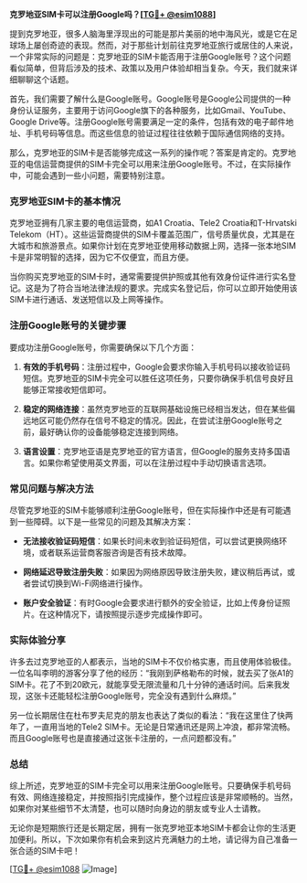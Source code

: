 **克罗地亚SIM卡可以注册Google吗？[[TG💪+ @esim1088](https://t.me/s/esim1088)]**

提到克罗地亚，很多人脑海里浮现出的可能是那片美丽的地中海风光，或是它在足球场上屡创奇迹的表现。然而，对于那些计划前往克罗地亚旅行或居住的人来说，一个非常实际的问题是：克罗地亚的SIM卡能否用于注册Google账号？这个问题看似简单，但背后涉及的技术、政策以及用户体验却相当复杂。今天，我们就来详细聊聊这个话题。

首先，我们需要了解什么是Google账号。Google账号是Google公司提供的一种身份认证服务，主要用于访问Google旗下的各种服务，比如Gmail、YouTube、Google Drive等。注册Google账号需要满足一定的条件，包括有效的电子邮件地址、手机号码等信息。而这些信息的验证过程往往依赖于国际通信网络的支持。

那么，克罗地亚的SIM卡是否能够完成这一系列的操作呢？答案是肯定的。克罗地亚的电信运营商提供的SIM卡完全可以用来注册Google账号。不过，在实际操作中，可能会遇到一些小问题，需要特别注意。

### 克罗地亚SIM卡的基本情况

克罗地亚拥有几家主要的电信运营商，如A1 Croatia、Tele2 Croatia和T-Hrvatski Telekom（HT）。这些运营商提供的SIM卡覆盖范围广，信号质量优良，尤其是在大城市和旅游景点。如果你计划在克罗地亚使用移动数据上网，选择一张本地SIM卡是非常明智的选择，因为它不仅便宜，而且方便。

当你购买克罗地亚的SIM卡时，通常需要提供护照或其他有效身份证件进行实名登记。这是为了符合当地法律法规的要求。完成实名登记后，你可以立即开始使用该SIM卡进行通话、发送短信以及上网等操作。

### 注册Google账号的关键步骤

要成功注册Google账号，你需要确保以下几个方面：

1. **有效的手机号码**：注册过程中，Google会要求你输入手机号码以接收验证码短信。克罗地亚的SIM卡完全可以胜任这项任务，只要你确保手机信号良好且能够正常接收短信即可。
   
2. **稳定的网络连接**：虽然克罗地亚的互联网基础设施已经相当发达，但在某些偏远地区可能仍然存在信号不稳定的情况。因此，在尝试注册Google账号之前，最好确认你的设备能够稳定连接到网络。

3. **语言设置**：克罗地亚语是克罗地亚的官方语言，但Google的服务支持多国语言。如果你希望使用英文界面，可以在注册过程中手动切换语言选项。

### 常见问题与解决方法

尽管克罗地亚的SIM卡能够顺利注册Google账号，但在实际操作中还是有可能遇到一些障碍。以下是一些常见的问题及其解决方案：

- **无法接收验证码短信**：如果长时间未收到验证码短信，可以尝试更换网络环境，或者联系运营商客服咨询是否有技术故障。
  
- **网络延迟导致注册失败**：如果因为网络原因导致注册失败，建议稍后再试，或者尝试切换到Wi-Fi网络进行操作。

- **账户安全验证**：有时Google会要求进行额外的安全验证，比如上传身份证照片。在这种情况下，请按照提示逐步完成操作即可。

### 实际体验分享

许多去过克罗地亚的人都表示，当地的SIM卡不仅价格实惠，而且使用体验极佳。一位名叫李明的游客分享了他的经历：“我刚到萨格勒布的时候，就去买了张A1的SIM卡。花了不到20欧元，就能享受无限流量和几十分钟的通话时间。后来我发现，这张卡还能轻松注册Google账号，完全没有遇到什么麻烦。”

另一位长期居住在杜布罗夫尼克的朋友也表达了类似的看法：“我在这里住了快两年了，一直用当地的Tele2 SIM卡。无论是日常通讯还是网上冲浪，都非常流畅。而且Google账号也是直接通过这张卡注册的，一点问题都没有。”

### 总结

综上所述，克罗地亚的SIM卡完全可以用来注册Google账号。只要确保手机号码有效、网络连接稳定，并按照指引完成操作，整个过程应该是非常顺畅的。当然，如果你对某些细节不太清楚，也可以随时向身边的朋友或专业人士请教。

无论你是短期旅行还是长期定居，拥有一张克罗地亚本地SIM卡都会让你的生活更加便利。所以，下次如果你有机会来到这片充满魅力的土地，请记得为自己准备一张合适的SIM卡吧！

[[TG💪+ @esim1088](https://t.me/s/esim1088) ![Image](https://i.postimg.cc/4NQfJmqS/Snipaste-2025-05-13-00-14-12.png)]